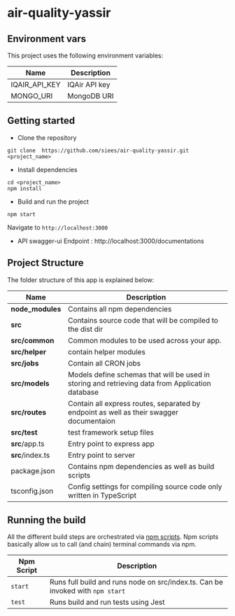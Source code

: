 # air-quality-yassir

## Environment vars
This project uses the following environment variables:

| Name                          | Description                         |
| ----------------------------- | ------------------------------------|
|IQAIR_API_KEY           | IQAir API key            |
|MONGO_URI           | MongoDB URI            |


## Getting started
- Clone the repository
```
git clone  https://github.com/siees/air-quality-yassir.git <project_name>
```
- Install dependencies
```
cd <project_name>
npm install
```
- Build and run the project
```
npm start
```
  Navigate to `http://localhost:3000`

- API swagger-ui Endpoint  :  http://localhost:3000/documentations

 
## Project Structure
The folder structure of this app is explained below:

| Name | Description |
| ------------------------ | --------------------------------------------------------------------------------------------- |
| **node_modules**         | Contains all  npm dependencies                                                            |
| **src**                  | Contains  source code that will be compiled to the dist dir                               |
| **src/common**      |  Common modules to be used across your app. |
| **src/helper**              | contain helper modules  |
| **src/jobs**      | Contain all CRON jobs |
| **src/models**           | Models define schemas that will be used in storing and retrieving data from Application database  |
| **src/routes**           | Contain all express routes, separated by endpoint as well as their swagger documentaion  |                    
| **src/test**      | test framework setup files |
| **src**/app.ts         | Entry point to express app   | 
| **src**/index.ts         | Entry point to server   | 
| package.json             | Contains npm dependencies as well as build scripts  |
| tsconfig.json            | Config settings for compiling source code only written in TypeScript    |



## Running the build
All the different build steps are orchestrated via [npm scripts](https://docs.npmjs.com/misc/scripts).
Npm scripts basically allow us to call (and chain) terminal commands via npm.

| Npm Script | Description |
| ------------------------- | ------------------------------------------------------------------------------------------------- |
| `start`                   | Runs full build and runs node on src/index.ts. Can be invoked with `npm start`                  |                                 |
| `test`                    | Runs build and run tests using Jest        |
